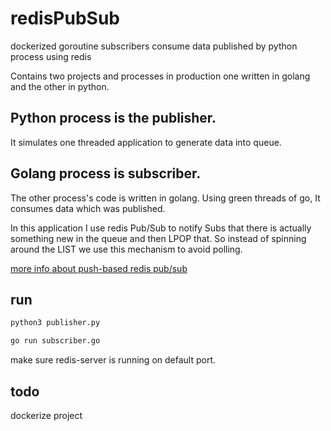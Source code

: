 # redisPubSub
dockerized goroutine subscribers consume data published by python process using redis 


Contains two projects and processes in production one written in golang and the other in python.

## Python process is the publisher.
It simulates one threaded application to generate data into queue.

## Golang process is subscriber.
The other process's code is written in golang.
Using green threads of go, It consumes data which was published.

In this application I use redis Pub/Sub to notify Subs that there is actually something new in the queue and then LPOP that.
So instead of spinning around the LIST we use this mechanism to avoid polling.

[more info about push-based redis pub/sub](https://blog.devgenius.io/how-to-use-redis-pub-sub-in-your-python-application-b6d5e11fc8de)

## run

```bash
python3 publisher.py
```


```bash
go run subscriber.go
```

make sure redis-server is running on default port.

## todo
dockerize project
